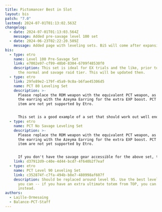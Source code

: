 ```yaml
---
title: Pictomancer Best in Slot
layout: bis
patch: "7.0"
lastmod: 2024-07-01T01:13:02.563Z
changelog:
  - date: 2024-07-01T01:13:03.564Z
    message: Added pre-savage level 100 set
  - date: 2024-06-23T02:22:20.509Z
    message: Added page with leveling sets. BiS will come after expansion launch.
bis:
  - type: etro
    name: Level 100 Pre-Savage Set
    link: e7002e97-cf99-48b0-8304-6709f48530f0
    description: This set is ideal for EX trials and the like, prior to the drop of
      the normal and savage raid tier. This will be updated then.
  - type: etro
    link: 29fe89e2-179f-45a9-9c0a-b6fae45306d5
    name: PCT 80 Leveling Set
    description: >-
      Please replace the RDM weapon with the equivalent PCT weapon, as well as
      the earring with the Azeyma Earring for the extra EXP boost. PCT and this
      item are not yet supported by Etro.


      This set is a good example of a set that should work out well enough for the content you'll be doing in it. Please keep in mind that this set may change as different spell speeds are tested prior to launch, and that this should be replaced starting around level 85. This is a very small benefit to grind if you don't already have this, so don't spend too much time on it if you don't have it ready already.
  - type: etro
    name: PCT No Savage Leveling Set
    description: >-
      Please replace the RDM weapon with the equivalent PCT weapon, as well as
      the earring with the Azeyma Earring for the extra EXP boost. PCT and this
      item are not yet supported by Etro.


      If you don't have the savage gear accessible for the above set, this old pre-savage set is a bit easier to obtain.
    link: d37912d9-c40e-4d44-bcd7-4f640b2f7eaf
  - type: etro
    name: PCT Level 90 Leveling Set
    link: c352874f-c7fa-494b-b8e7-480998af607f
    description: Should be replaced around level 95. Use the best level 90 weapon
      you can -- if you have an extra ultimate totem from TOP, you can use this
      instead.
authors:
  - Laille-Ormesaing
  - Balance-PCT-Staff
---
```

